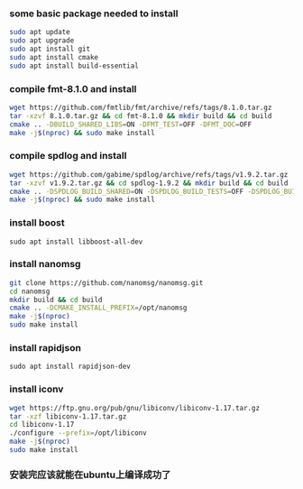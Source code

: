 ### some basic package needed to install
```bash
sudo apt update
sudo apt upgrade
sudo apt install git 
sudo apt install cmake
sudo apt install build-essential

```
### compile fmt-8.1.0 and install
```bash
wget https://github.com/fmtlib/fmt/archive/refs/tags/8.1.0.tar.gz
tar -xzvf 8.1.0.tar.gz && cd fmt-8.1.0 && mkdir build && cd build
cmake .. -DBUILD_SHARED_LIBS=ON -DFMT_TEST=OFF -DFMT_DOC=OFF
make -j$(nproc) && sudo make install
```
### compile spdlog and install
```bash
wget https://github.com/gabime/spdlog/archive/refs/tags/v1.9.2.tar.gz
tar -xzvf v1.9.2.tar.gz && cd spdlog-1.9.2 && mkdir build && cd build
cmake .. -DSPDLOG_BUILD_SHARED=ON -DSPDLOG_BUILD_TESTS=OFF -DSPDLOG_BUILD_EXAMPLE=OFF
make -j$(nproc) && sudo make install
```
### install boost
`sudo apt install libboost-all-dev`
### install nanomsg
```bash
git clone https://github.com/nanomsg/nanomsg.git
cd nanomsg
mkdir build && cd build
cmake .. -DCMAKE_INSTALL_PREFIX=/opt/nanomsg
make -j$(nproc)
sudo make install
```

### install rapidjson
`sudo apt install rapidjson-dev`

### install iconv

```bash
wget https://ftp.gnu.org/pub/gnu/libiconv/libiconv-1.17.tar.gz
tar -xzf libiconv-1.17.tar.gz
cd libiconv-1.17
./configure --prefix=/opt/libiconv
make -j$(nproc)
sudo make install
```

### 安装完应该就能在ubuntu上编译成功了